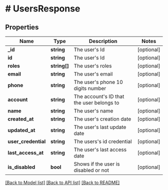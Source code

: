 # # UsersResponse

## Properties

Name | Type | Description | Notes
------------ | ------------- | ------------- | -------------
**_id** | **string** | The user&#39;s Id | [optional]
**id** | **string** | The user&#39;s Id | [optional]
**roles** | **string[]** | The user&#39;s roles | [optional]
**email** | **string** | The user&#39;s email | [optional]
**phone** | **string** | The user&#39;s phone 10 digits number | [optional]
**account** | **string** | The account&#39;s ID that the user belongs to | [optional]
**name** | **string** | The user&#39;s name | [optional]
**created_at** | **string** | The user&#39;s creation date | [optional]
**updated_at** | **string** | The user&#39;s last update date | [optional]
**user_credential** | **string** | The users&#39;s id credential | [optional]
**last_access_at** | **string** | The user&#39;s last access date | [optional]
**is_disabled** | **bool** | Shows if the user is disabled or not | [optional]

[[Back to Model list]](../../README.md#models) [[Back to API list]](../../README.md#endpoints) [[Back to README]](../../README.md)
